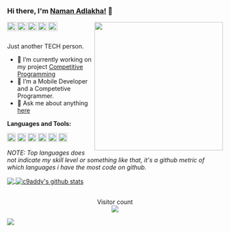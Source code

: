<div class="bg-gray-dark">

### Hi there, I'm [Naman Adlakha!](https://github.com/c9addy/) 👋

<img align="right" width="300px" src="https://avatars.githubusercontent.com/c9addy">

<a href="https://codeforces.com/profile/namanadlakha3">
  <img align="left" alt="Codeforces" width="21px" src="https://image.winudf.com/v2/image/Y29tLlNvZnRUZWNocy5Db2RlRm9yY2VzX2ljb25fMF9jOTA3NjNhMA/icon.png?w=170&fakeurl=1" />
</a>
<a href="https://www.codechef.com/users/namanadlakha">
  <img align="left" alt="itch.io" width="21px" src="https://www.google.com/search?q=codechef+logo&sxsrf=ALeKk02IgWICR6LIsRX2Hyc4MgFKaNOc8g:1607843480900&tbm=isch&source=iu&ictx=1&fir=uv2O9HcrNJx2vM%252CB_V8Wt7oPOSYoM%252C_&vet=1&usg=AI4_-kR8VUzkcp-qwNJ4AJ1xMzAaHQHSIA&sa=X&ved=2ahUKEwiU16Hcs8rtAhXFeisKHYpqCYAQ9QF6BAgMEAE#imgrc=uv2O9HcrNJx2vM" />
</a>
<a href="https://www.linkedin.com/in/aditya-singh-ba71a2116/">
  <img align="left" alt="LinkedIn" width="21px" src="https://image.flaticon.com/icons/png/512/174/174857.png" />
</a>
<a href="https://www.instagram.com/c9addy/?hl=en">
  <img align="left" alt="itch.io" width="21px" src="https://github.com/c9addy/c9addy/blob/main/assets/instagram.png" />
</a>
<a href="https://www.facebook.com/profile.php?id=100001471824943">
  <img align="left" alt="itch.io" width="21px" src="https://facebookbrand.com/wp-content/uploads/2019/04/f_logo_RGB-Hex-Blue_512.png?w=512&h=512" />
</a>



<br />
<br />

<p> Just another TECH person. </p>

- 🔭 I’m currently working on my project [Competitive Programming](https://github.com/c9addy/Competitive-Programming)
- 🌱 I’m a Mobile Developer and a Competetive Programmer.
- 💬 Ask me about anything [here](https://github.com/c9addy/c9addy/issues)

**Languages and Tools:**

<code><img height="20" src="https://github.com/c9addy/c9addy/blob/main/assets/cplusplus.png" title="C++"></code>
<code><img height="20" src="https://github.com/c9addy/c9addy/blob/main/assets/python.png" title="Python"></code>
<code><img height="20" src="https://logos-download.com/wp-content/uploads/2016/10/Java_logo.png" title="Java"></code>
<code><img height="20" src="https://github.com/c9addy/c9addy/blob/main/assets/git.png" title="Git"></code>
<code><img height="20" src="https://github.com/c9addy/c9addy/blob/main/assets/vscode.png" title="VSCode"></code>
<code><img height="20" src="https://github.com/c9addy/c9addy/blob/main/assets/mysql.svg" title="Databases"></code>
<br />

_NOTE: Top languages does not indicate my skill level or something like that, it's a github metric of which languages i have the most code on github._

<a href="https://gitstats.me/c9addy">
  <img align="center" src="https://github-readme-stats.vercel.app/api/top-langs/?username=c9addy&count_private=true&theme=default&title_color=11ab3a&hide=html,c%23" />
</a>
<a href="https://gitstats.me/c9addy">
  <img align="center" src="https://github-readme-stats.vercel.app/api?username=c9addy&show_icons=true&count_private=true&theme=default&title_color=11ab3a&line_height=40" alt="c9addy's github stats" />
</a>
<br />
<br />

<!--START_SECTION:waka-->
<!--END_SECTION:waka-->

<p align="center"> 
  Visitor count<br>
  <img src="https://profile-counter.glitch.me/c9addy/count.svg" />
</p>
<img align="center" src="https://github.com/c9addy/c9addy/blob/main/assets/dino.gif">
</div>
